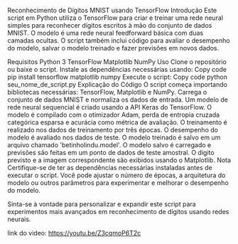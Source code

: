 Reconhecimento de Dígitos MNIST usando TensorFlow
Introdução
Este script em Python utiliza o TensorFlow para criar e treinar uma rede neural simples para reconhecer dígitos escritos à mão do conjunto de dados MNIST. O modelo é uma rede neural feedforward básica com duas camadas ocultas. O script também inclui código para avaliar o desempenho do modelo, salvar o modelo treinado e fazer previsões em novos dados.

Requisitos
Python 3
TensorFlow
Matplotlib
NumPy
Uso
Clone o repositório ou baixe o script.
Instale as dependências necessárias usando:
Copy code
pip install tensorflow matplotlib numpy
Execute o script:
Copy code
python seu_nome_de_script.py
Explicação do Código
O script começa importando bibliotecas necessárias: TensorFlow, Matplotlib e NumPy.
Carrega o conjunto de dados MNIST e normaliza os dados de entrada.
Um modelo de rede neural sequencial é criado usando a API Keras do TensorFlow.
O modelo é compilado com o otimizador Adam, perda de entropia cruzada categórica esparsa e acurácia como métrica de avaliação.
O treinamento é realizado nos dados de treinamento por três épocas.
O desempenho do modelo é avaliado nos dados de teste.
O modelo treinado é salvo em um arquivo chamado 'betinholindu.model'.
O modelo salvo é carregado e previsões são feitas em um ponto de dados de teste amostral.
O dígito previsto e a imagem correspondente são exibidos usando o Matplotlib.
Nota
Certifique-se de ter as dependências necessárias instaladas antes de executar o script. Você pode ajustar o número de épocas, a arquitetura do modelo ou outros parâmetros para experimentar e melhorar o desempenho do modelo.

Sinta-se à vontade para personalizar e expandir este script para experimentos mais avançados em reconhecimento de dígitos usando redes neurais.

link do video: https://youtu.be/Z3cqmoP6T2c
